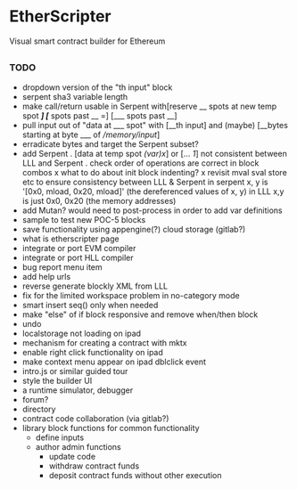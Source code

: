# EtherScripter
Visual smart contract builder for Ethereum
##

### TODO
* dropdown version of the "th input" block
* serpent sha3 variable length
* make call/return usable in Serpent 
  with[reserve __ spots at new temp spot ___]
      [___ spots past __ =]
      [___ spots past __]
* pull input out of "data at ___ spot" with [__th input] and (maybe) [__bytes starting at byte ___ of _/memory/input_]
* erradicate bytes and target the Serpent subset?
* add Serpent 
  . [data at temp spot _(var)x_] or [... _1_] not consistent between LLL and Serpent
  . check order of operations are correct in block combos
  x what to do about init block indenting?
  x revisit mval sval store etc to ensure consistency between LLL & Serpent 
    in serpent x, y is '[0x0, mload, 0x20, mload]' (the dereferenced values of x, y)
    in LLL x,y is just 0x0, 0x20 (the memory addresses)
* add Mutan? would need to post-process in order to add var definitions
* sample to test new POC-5 blocks
* save functionality using appengine(?) cloud storage (gitlab?)
* what is etherscripter page
* integrate or port EVM compiler
* integrate or port HLL compiler 
* bug report menu item
* add help urls
* reverse generate blockly XML from LLL
* fix for the limited workspace problem in no-category mode
* smart insert seq() only when needed
* make "else" of if block responsive and remove when/then block
* undo 
* localstorage not loading on ipad
* mechanism for creating a contract with mktx
* enable right click functionality on ipad
* make context menu appear on ipad dblclick event
* intro.js or similar guided tour
* style the builder UI
* a runtime simulator, debugger
* forum?
* directory 
* contract code collaboration (via gitlab?)
* library block functions for common functionality
  - define inputs
  - author admin functions 
    * update code
    * withdraw contract funds
    * deposit contract funds without other execution
